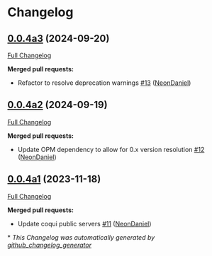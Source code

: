 # Changelog

## [0.0.4a3](https://github.com/NeonGeckoCom/neon-tts-plugin-coqui-remote/tree/0.0.4a3) (2024-09-20)

[Full Changelog](https://github.com/NeonGeckoCom/neon-tts-plugin-coqui-remote/compare/0.0.4a2...0.0.4a3)

**Merged pull requests:**

- Refactor to resolve deprecation warnings [\#13](https://github.com/NeonGeckoCom/neon-tts-plugin-coqui-remote/pull/13) ([NeonDaniel](https://github.com/NeonDaniel))

## [0.0.4a2](https://github.com/NeonGeckoCom/neon-tts-plugin-coqui-remote/tree/0.0.4a2) (2024-09-19)

[Full Changelog](https://github.com/NeonGeckoCom/neon-tts-plugin-coqui-remote/compare/0.0.4a1...0.0.4a2)

**Merged pull requests:**

- Update OPM dependency to allow for 0.x version resolution [\#12](https://github.com/NeonGeckoCom/neon-tts-plugin-coqui-remote/pull/12) ([NeonDaniel](https://github.com/NeonDaniel))

## [0.0.4a1](https://github.com/NeonGeckoCom/neon-tts-plugin-coqui-remote/tree/0.0.4a1) (2023-11-18)

[Full Changelog](https://github.com/NeonGeckoCom/neon-tts-plugin-coqui-remote/compare/0.0.3...0.0.4a1)

**Merged pull requests:**

- Update coqui public servers [\#11](https://github.com/NeonGeckoCom/neon-tts-plugin-coqui-remote/pull/11) ([NeonDaniel](https://github.com/NeonDaniel))



\* *This Changelog was automatically generated by [github_changelog_generator](https://github.com/github-changelog-generator/github-changelog-generator)*
